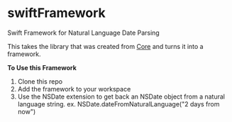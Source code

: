 # swiftFramework
Swift Framework for Natural Language Date Parsing

This takes the library that was created from [Core](https://github.com/momentlib/core) and turns it into a framework.


**To Use this Framework**

1. Clone this repo
2. Add the framework to your workspace
3. Use the NSDate extension to get back an NSDate object from a natural language string. ex. NSDate.dateFromNaturalLanguage("2 days from now")

